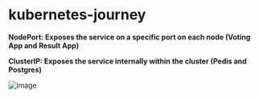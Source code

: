 # kubernetes-journey

**NodePort: Exposes the service on a specific port on each node (Voting App and Result App)**

**ClusterIP: Exposes the service internally within the cluster (Pedis and Postgres)**

![image](https://github.com/user-attachments/assets/27822b29-fffd-4452-a9bd-4eae5643421a)
